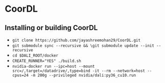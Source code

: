 # CoorDL
 
Installing or building CoorDL
---------------------------
- `git clone https://github.com/jayashreemohan29/CoorDL.git`
- `git submodule sync --recursive && \git submodule update --init --recursive`
- `cd $DALI_ROOT/docker`
- `CREATE_RUNNER="YES" ./build.sh`
- `nvidia-docker run --ipc=host --mount src=/,target=/datadrive/,type=bind -it --rm --network=host --cpus=24 -m 200g --privileged nvidia/dali:py36_cu10.run`

